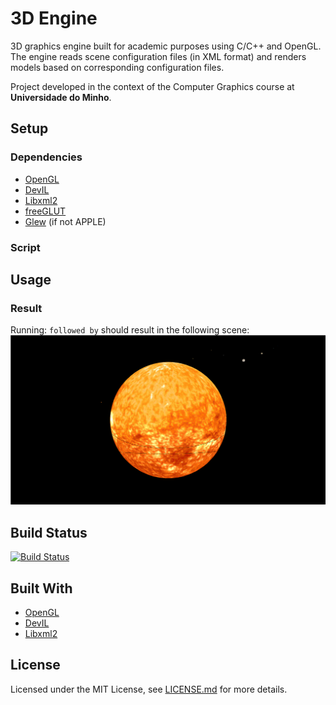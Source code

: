 # 3D Engine
3D graphics engine built for academic purposes using C/C++ and OpenGL. 
The engine reads scene configuration files (in XML format) and renders models based on corresponding configuration files.

Project developed in the context of the Computer Graphics course at **Universidade do Minho**.

## Setup

### Dependencies
- [OpenGL](https://www.opengl.org/about/)
- [DevIL](http://openil.sourceforge.net/)
- [Libxml2](http://www.xmlsoft.org/)
- [freeGLUT](http://freeglut.sourceforge.net/)
- [Glew](http://glew.sourceforge.net/) (if not APPLE)

### Script

## Usage

### Result
Running:
``
followed by
``
should result in the following scene:
![Solar System Scene](screenshots/solarSystemEx.png "Solar System Scene")

## Build Status
[![Build Status](https://travis-ci.com/jcm300/3DEngine.svg?token=dURZVmBFmMxh7Qb21dmm&branch=master)](https://travis-ci.com/jcm300/3DEngine)

## Built With

- [OpenGL](https://www.opengl.org/about/)
- [DevIL](http://openil.sourceforge.net/)
- [Libxml2](http://www.xmlsoft.org/)

## License

Licensed under the MIT License, see [LICENSE.md](LICENSE) for more details.

